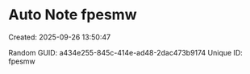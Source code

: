 ﻿# Auto Note fpesmw
Created: 2025-09-26 13:50:47

Random GUID: a434e255-845c-414e-ad48-2dac473b9174
Unique ID: fpesmw
